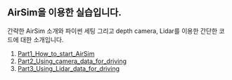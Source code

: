## AirSim을 이용한 실습입니다.
간략한 AirSim 소개와 파이썬 세팅 그리고 depth camera, Lidar를 이용한 간단한 코드에 대한 소개입니다.
1. [Part1_How_to_start_AirSim](Part1_How_to_start_AirSim.md)
2. [Part2_Using_camera_data_for_driving](Part2_Using_camera_data_for_driving)
3. [Part3_Using_Lidar_data_for_driving](Part3_Using_Lidar_data_for_driving)
